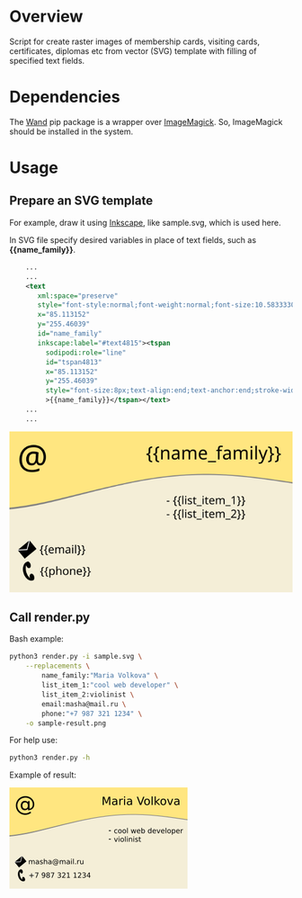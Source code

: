 # Overview

Script for create raster images of membership cards, visiting cards, certificates, diplomas etc from vector (SVG) template with filling of specified text fields.

# Dependencies

The [Wand](https://pypi.org/project/Wand/) pip package is a wrapper over [ImageMagick](https://en.wikipedia.org/wiki/ImageMagick).
So, ImageMagick should be installed in the system.

# Usage

## Prepare an SVG template

For example, draw it using [Inkscape](https://en.wikipedia.org/wiki/Inkscape), like sample.svg, which is used here.

In SVG file specify desired variables in place of text fields, such as **{{name_family}}**.

```xml
    ...
    ...
    <text
       xml:space="preserve"
       style="font-style:normal;font-weight:normal;font-size:10.58333302px;line-height:1.25;font-family:sans-serif;letter-spacing:0px;word-spacing:0px;fill:#000000;fill-opacity:1;stroke:none;stroke-width:0.26458332"
       x="85.113152"
       y="255.46039"
       id="name_family"
       inkscape:label="#text4815"><tspan
         sodipodi:role="line"
         id="tspan4813"
         x="85.113152"
         y="255.46039"
         style="font-size:8px;text-align:end;text-anchor:end;stroke-width:0.3"
         >{{name_family}}</tspan></text>
    ...
    ...
```

![alt text](sample.svg)


## Call render.py

Bash example:

```bash
python3 render.py -i sample.svg \
    --replacements \
        name_family:"Maria Volkova" \
        list_item_1:"cool web developer" \
        list_item_2:violinist \
        email:masha@mail.ru \
        phone:"+7 987 321 1234" \
    -o sample-result.png
```

For help use:
```bash
python3 render.py -h
```

Example of result:

![alt text](sample-result.png)